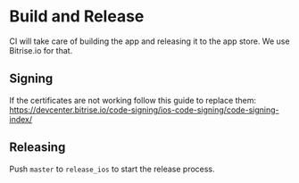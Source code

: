 # Build and Release

CI will take care of building the app and releasing it to the app store. We use Bitrise.io for that.

## Signing

If the certificates are not working follow this guide to replace them: https://devcenter.bitrise.io/code-signing/ios-code-signing/code-signing-index/

## Releasing

Push `master` to `release_ios` to start the release process. 